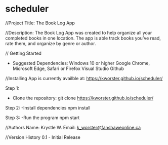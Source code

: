 # scheduler


//Project Title:
The Book Log App


//Description:
The Book Log App was created to help organize all your completed books in one location. The app is able track books you’ve read, rate them, and organize by genre or author.


// Getting Started
- Suggested Dependencies:
Windows 10 or higher
Google Chrome, Microsoft Edge, Safari or Firefox
Visual Studio 
Github

//Installing
App is currently availble at:
https://kworster.github.io/scheduler/

Step 1:
- Clone the repository:
git clone https://kworster.github.io/scheduler/

Step 2:
-Install dependencies
npm install

Step 3:
-Run the program
npm start


//Authors
Name: Krystle W. 
Email: k_worster@fanshaweonline.ca


//Version History
0.1 - Initial Release